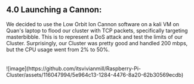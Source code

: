 <h2>4.0 Launching a Cannon:</h2>
We decided to use the Low Orbit Ion Cannon software on a kali VM on Quan's laptop to flood our cluster with TCP packets, specifically targeting masterbibble. This is to represent a DoS attack and test the limits of our Cluster. Surprisingly, our Cluster was pretty good and handled 200 mbps, but the CPU usage went from 2% to 50%. 
<br>
<br>
<br>
![image](https://github.com/itsvivianmill/Raspberry-Pi-Cluster/assets/116047994/5e964c13-1284-4476-8a20-62b30569ecdb)

